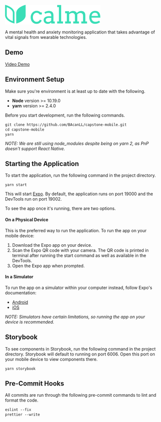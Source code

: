 ![Logo](assets/brand.png)

A mental health and anxiety monitoring application that takes advantage of vital signals from wearable technologies.

## Demo

[Video Demo](https://user-images.githubusercontent.com/23129036/110562522-a789f800-8117-11eb-89a7-fe827fc8550d.mp4)

## Environment Setup
Make sure you're environment is at least up to date with the following.

* **Node** version >= 10.19.0
* **yarn** version >= 2.4.0

Before you start development, run the following commands.
```
git clone https://github.com/BAcanLL/capstone-mobile.git
cd capstone-mobile
yarn
```

_NOTE: We are still using node_modules despite being on yarn 2, as PnP doesn't support React Native._
## Starting the Application
To start the application, run the following command in the project directory.
```
yarn start
```
This will start [Expo](https://docs.expo.io/). By default, the application runs on port 19000 and the DevTools run on port 19002. 

To see the app once it's running, there are two options.

#### On a Physical Device

This is the preferred way to run the application. To run the app on your mobile device:
1. Download the Expo app on your device.
2. Scan the Expo QR code with your camera. The QR code is printed in terminal after running the start command as well as available in the DevTools.
3. Open the Expo app when prompted.

#### In a Simulator

To run the app on a simulator within your computer instead, follow Expo's documentation:
* [Android](https://docs.expo.io/workflow/android-studio-emulator/)
* [iOS](https://docs.expo.io/workflow/ios-simulator/)

_NOTE: Simulators have certain limitations, so running the app on your device is recommended._

## Storybook
To see components in Storybook, run the following command in the project directory. Storybook will default to running on port 6006. Open this port on your mobile device to view components there.
```
yarn storybook
```

## Pre-Commit Hooks
All commits are run through the following pre-commit commands to lint and format the code.
```
eslint --fix
prettier --write
```

